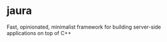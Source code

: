 # jaura
Fast, opinionated, minimalist framework for building server-side applications on top of C++
